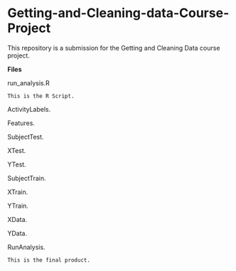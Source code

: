 # Getting-and-Cleaning-data-Course-Project

This repository is a submission for the Getting and Cleaning Data course project.

**Files**

  run_analysis.R
  
    This is the R Script.
    
  ActivityLabels.
  
  Features.
  
  SubjectTest.
  
  XTest.
  
  YTest.
  
  SubjectTrain.
  
  XTrain.
  
  YTrain.
  
  XData.
  
  YData.
  
  RunAnalysis.
  
    This is the final product.
  
  
